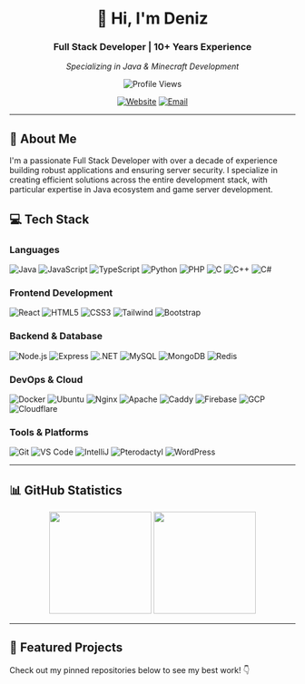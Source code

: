 <div align="center">

# 👋 Hi, I'm Deniz

### Full Stack Developer | 10+ Years Experience

*Specializing in Java & Minecraft Development*

![Profile Views](https://komarev.com/ghpvc/?username=sheduxdev&color=blueviolet&style=flat-square)

[![Website](https://img.shields.io/badge/🌐_website-0A66C2?style=flat-square)](https://www.shedux.dev)
[![Email](https://img.shields.io/badge/📧_contact_to_me-EA4335?style=flat-square)](https://www.shedux.dev/contact)

</div>

---

## 🚀 About Me

I'm a passionate Full Stack Developer with over a decade of experience building robust applications and ensuring server security. I specialize in creating efficient solutions across the entire development stack, with particular expertise in Java ecosystem and game server development.

## 💻 Tech Stack

### Languages
![Java](https://img.shields.io/badge/Java-ED8B00?style=flat-square&logo=openjdk&logoColor=white)
![JavaScript](https://img.shields.io/badge/JavaScript-F7DF1E?style=flat-square&logo=javascript&logoColor=black)
![TypeScript](https://img.shields.io/badge/TypeScript-3178C6?style=flat-square&logo=typescript&logoColor=white)
![Python](https://img.shields.io/badge/Python-3776AB?style=flat-square&logo=python&logoColor=white)
![PHP](https://img.shields.io/badge/PHP-777BB4?style=flat-square&logo=php&logoColor=white)
![C](https://img.shields.io/badge/C-A8B9CC?style=flat-square&logo=c&logoColor=black)
![C++](https://img.shields.io/badge/C++-00599C?style=flat-square&logo=cplusplus&logoColor=white)
![C#](https://img.shields.io/badge/C%23-239120?style=flat-square&logo=csharp&logoColor=white)

### Frontend Development
![React](https://img.shields.io/badge/React-20232A?style=flat-square&logo=react&logoColor=61DAFB)
![HTML5](https://img.shields.io/badge/HTML5-E34F26?style=flat-square&logo=html5&logoColor=white)
![CSS3](https://img.shields.io/badge/CSS3-1572B6?style=flat-square&logo=css3&logoColor=white)
![Tailwind](https://img.shields.io/badge/Tailwind-38B2AC?style=flat-square&logo=tailwind-css&logoColor=white)
![Bootstrap](https://img.shields.io/badge/Bootstrap-7952B3?style=flat-square&logo=bootstrap&logoColor=white)

### Backend & Database
![Node.js](https://img.shields.io/badge/Node.js-339933?style=flat-square&logo=node.js&logoColor=white)
![Express](https://img.shields.io/badge/Express-000000?style=flat-square&logo=express&logoColor=white)
![.NET](https://img.shields.io/badge/.NET-512BD4?style=flat-square&logo=dotnet&logoColor=white)
![MySQL](https://img.shields.io/badge/MySQL-4479A1?style=flat-square&logo=mysql&logoColor=white)
![MongoDB](https://img.shields.io/badge/MongoDB-47A248?style=flat-square&logo=mongodb&logoColor=white)
![Redis](https://img.shields.io/badge/Redis-DC382D?style=flat-square&logo=redis&logoColor=white)

### DevOps & Cloud
![Docker](https://img.shields.io/badge/Docker-2496ED?style=flat-square&logo=docker&logoColor=white)
![Ubuntu](https://img.shields.io/badge/Ubuntu-E95420?style=flat-square&logo=ubuntu&logoColor=white)
![Nginx](https://img.shields.io/badge/Nginx-009639?style=flat-square&logo=nginx&logoColor=white)
![Apache](https://img.shields.io/badge/Apache-D22128?style=flat-square&logo=apache&logoColor=white)
![Caddy](https://img.shields.io/badge/Caddy-1F88C0?style=flat-square&logo=caddy&logoColor=white)
![Firebase](https://img.shields.io/badge/Firebase-FFCA28?style=flat-square&logo=firebase&logoColor=black)
![GCP](https://img.shields.io/badge/GCP-4285F4?style=flat-square&logo=google-cloud&logoColor=white)
![Cloudflare](https://img.shields.io/badge/Cloudflare-F38020?style=flat-square&logo=cloudflare&logoColor=white)

### Tools & Platforms
![Git](https://img.shields.io/badge/Git-F05032?style=flat-square&logo=git&logoColor=white)
![VS Code](https://img.shields.io/badge/VS_Code-007ACC?style=flat-square&logo=visual-studio-code&logoColor=white)
![IntelliJ](https://img.shields.io/badge/IntelliJ-000000?style=flat-square&logo=intellij-idea&logoColor=white)
![Pterodactyl](https://img.shields.io/badge/Pterodactyl-0E4C92?style=flat-square&logo=pterodactyl&logoColor=white)
![WordPress](https://img.shields.io/badge/WordPress-21759B?style=flat-square&logo=wordpress&logoColor=white)

---

## 📊 GitHub Statistics

<div align="center">
  <img height="180em" src="https://github-readme-stats.vercel.app/api?username=sheduxdev&show_icons=true&theme=tokyonight&hide_border=true&bg_color=0D1117&count_private=true" />
  <img height="180em" src="https://github-readme-stats.vercel.app/api/top-langs/?username=sheduxdev&layout=compact&theme=tokyonight&hide_border=true&bg_color=0D1117&langs_count=8" />
</div>

---

## 🌟 Featured Projects

Check out my pinned repositories below to see my best work! 👇
